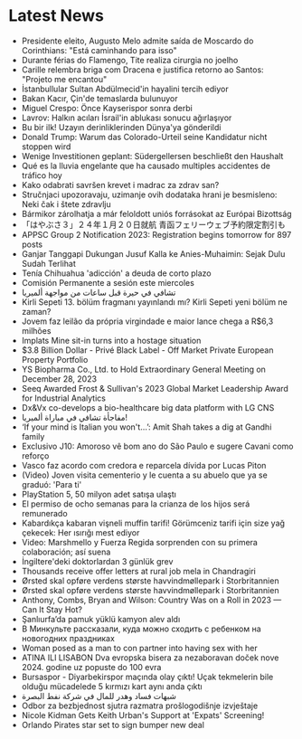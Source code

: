 # Latest News
-  Presidente eleito, Augusto Melo admite saída de Moscardo do Corinthians: "Está caminhando para isso"
-  Durante férias do Flamengo, Tite realiza cirurgia no joelho
-  Carille relembra briga com Dracena e justifica retorno ao Santos: "Projeto me encantou"
-  İstanbullular Sultan Abdülmecid'in hayalini tercih ediyor
-  Bakan Kacır, Çin'de temaslarda bulunuyor
-  Miguel Crespo: Önce Kayserispor sonra derbi
-  Lavrov: Halkın acıları İsrail'in ablukası sonucu ağırlaşıyor
-  Bu bir ilk! Uzayın derinliklerinden Dünya'ya gönderildi
-  Donald Trump: Warum das Colorado-Urteil seine Kandidatur nicht stoppen wird
-  Wenige Investitionen geplant: Südergellersen beschließt den Haushalt
-  Qué es la lluvia engelante que ha causado multiples accidentes de tráfico hoy
-  Kako odabrati savršen krevet i madrac za zdrav san?
-  Stručnjaci upozoravaju, uzimanje ovih dodataka hrani je besmisleno: Neki čak i štete zdravlju
-  Bármikor zárolhatja a már feloldott uniós forrásokat az Európai Bizottság
-  「はやぶさ３」２４年１月２０日就航 青函フェリーウェブ予約限定割引も
-  APPSC Group 2 Notification 2023: Registration begins tomorrow for 897 posts
-  Ganjar Tanggapi Dukungan Jusuf Kalla ke Anies-Muhaimin: Sejak Dulu Sudah Terlihat
-  Tenía Chihuahua 'adicción' a deuda de corto plazo
-  Comisión Permanente a sesión este miercoles
-  تشافي في حيرة قبل ساعات من مواجهة ألميريا
-  Kirli Sepeti 13. bölüm fragmanı yayınlandı mı? Kirli Sepeti yeni bölüm ne zaman?
-  Jovem faz leilão da própria virgindade e maior lance chega a R$6,3 milhões
-  Implats Mine sit-in turns into a hostage situation
-  $3.8 Billion Dollar - Privé Black Label - Off Market Private European Property Portfolio
-  YS Biopharma Co., Ltd. to Hold Extraordinary General Meeting on December 28, 2023
-  Seeq Awarded Frost & Sullivan's 2023 Global Market Leadership Award for Industrial Analytics
-  Dx&Vx co-develops a bio-healthcare big data platform with LG CNS
-  مفاجأة تشافي في مباراة ألميريا!
-  ‘If your mind is Italian you won't…’: Amit Shah takes a dig at Gandhi family
-  Exclusivo J10: Amoroso vê bom ano do São Paulo e sugere Cavani como reforço
-  Vasco faz acordo com credora e reparcela dívida por Lucas Piton
-  (Video) Joven visita cementerio y le cuenta a su abuelo que ya se graduó: 'Para ti'
-  PlayStation 5, 50 milyon adet satışa ulaştı
-  El permiso de ocho semanas para la crianza de los hijos será remunerado
-  Kabardıkça kabaran vişneli muffin tarifi! Görümceniz tarifi için size yağ çekecek: Her ısırığı mest ediyor
-  Video: Marshmello y Fuerza Regida sorprenden con su primera colaboración; así suena
-  İngiltere'deki doktorlardan 3 günlük grev
-  Thousands receive offer letters at rural job mela in Chandragiri
-  Ørsted skal opføre verdens største havvindmøllepark i Storbritannien
-  Ørsted skal opføre verdens største havvindmøllepark i Storbritannien
-  Anthony, Combs, Bryan and Wilson: Country Was on a Roll in 2023 — Can It Stay Hot?
-  Şanlıurfa’da pamuk yüklü kamyon alev aldı
-  В Минкульте рассказали, куда можно сходить с ребенком на новогодних праздниках
-  Woman posed as a man to con partner into having sex with her
-  ATINA ILI LISABON Dva evropska bisera za nezaboravan doček nove 2024. godine uz popuste do 100 evra
-  Bursaspor - Diyarbekirspor maçında olay çıktı! Uçak tekmelerin bile olduğu mücadelede 5 kırmızı kart aynı anda çıktı
-  شبهات فساد وهدر للمال في شركة نفط البصرة
-  Odbor za bezbjednost sjutra razmatra prošlogodišnje izvještaje
-  Nicole Kidman Gets Keith Urban's Support at 'Expats' Screening!
-  Orlando Pirates star set to sign bumper new deal
